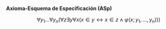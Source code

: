**Axioma-Esquema de Especificación (ASp)**

$$\forall y_1...\forall y_n (\forall z\exists y\forall x(x \in y \longleftrightarrow x \in z \wedge \varphi(x; y_1 ,..., y_n )))$$